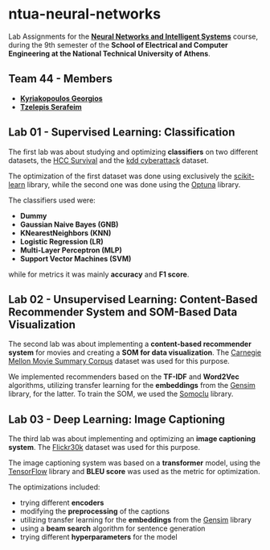 # ntua-neural-networks

Lab Assignments for the [**Neural Networks and Intelligent Systems**](https://www.ece.ntua.gr/en/undergraduate/courses/3319) course, during the 9th semester of the **School of Electrical and Computer Engineering at the National Technical University of Athens**.

## Team 44 - Members

- [**Kyriakopoulos Georgios**](https://github.com/geokyr)
- [**Tzelepis Serafeim**](https://github.com/sertze)

## Lab 01 - Supervised Learning: Classification

The first lab was about studying and optimizing **classifiers** on two different datasets, the [HCC Survival](https://archive.ics.uci.edu/ml/datasets/HCC+Survival) and the [kdd cyberattack](https://www.kaggle.com/datasets/slashtea/kdd-cyberattack) dataset.

The optimization of the first dataset was done using exclusively the [scikit-learn](https://scikit-learn.org/stable/) library, while the second one was done using the [Optuna](https://optuna.org/) library.

The classifiers used were:

- **Dummy**
- **Gaussian Naive Bayes (GNB)**
- **KNearestNeighbors (KNN)**
- **Logistic Regression (LR)**
- **Multi-Layer Perceptron (MLP)**
- **Support Vector Machines (SVM)**

while for metrics it was mainly **accuracy** and **F1 score**.

## Lab 02 - Unsupervised Learning: Content-Based Recommender System and SOM-Based Data Visualization

The second lab was about implementing a **content-based recommender system** for movies and creating a **SOM for data visualization**. The [Carnegie Mellon Movie Summary Corpus](http://www.cs.cmu.edu/~ark/personas/) dataset was used for this purpose. 

We implemented recommenders based on the **TF-IDF** and **Word2Vec** algorithms, utilizing transfer learning for the **embeddings** from the [Gensim](https://radimrehurek.com/gensim/models/word2vec.html) library, for the latter. To train the SOM, we used the [Somoclu](https://somoclu.readthedocs.io/en/stable/index.html/) library.

## Lab 03 - Deep Learning: Image Captioning

The third lab was about implementing and optimizing an **image captioning system**. The [Flickr30k](https://www.kaggle.com/hsankesara/flickr-image-dataset) dataset was used for this purpose.

The image captioning system was based on a **transformer** model, using the [TensorFlow](https://www.tensorflow.org/) library and **BLEU score** was used as the metric for optimization.

The optimizations included:

- trying different **encoders**
- modifying the **preprocessing** of the captions
- utilizing transfer learning for the **embeddings** from the [Gensim](https://radimrehurek.com/gensim/models/word2vec.html) library
- using a **beam search** algorithm for sentence generation
- trying different **hyperparameters** for the model

